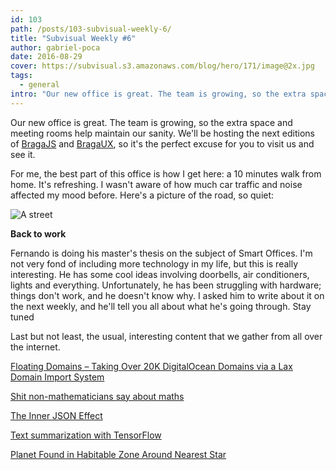 ```yaml
---
id: 103
path: /posts/103-subvisual-weekly-6/
title: "Subvisual Weekly #6"
author: gabriel-poca
date: 2016-08-29
cover: https://subvisual.s3.amazonaws.com/blog/hero/171/image@2x.jpg
tags:
  - general
intro: "Our new office is great. The team is growing, so the extra space and meeting rooms help maintain our sanity. We'll be hosting the next editions of [BragaJS][bragajs] and [BragaUX][bragaux], so it's the perfect excuse for you to visit us and see it."
---
```


Our new office is great. The team is growing, so the extra space and meeting rooms help maintain our sanity. We'll be hosting the next editions of [BragaJS][bragajs] and [BragaUX][bragaux], so it's the perfect excuse for you to visit us and see it.

For me, the best part of this office is how I get here: a 10 minutes walk from home. It's refreshing. I wasn't aware of how much car traffic and noise affected my mood before. Here's a picture of the road, so quiet:

![A street](https://subvisual.s3.amazonaws.com/blog/post_image/166/image-1472462173209.jpg)

**Back to work**

Fernando is doing his master's thesis on the subject of Smart Offices. I'm not very fond of including more technology in my life, but this is really interesting. He has some cool ideas involving doorbells, air conditioners, lights and everything. Unfortunately, he has been struggling with hardware; things don't work, and he doesn't know why. I asked him to write about it on the next weekly, and he'll tell you all about what he's going through. Stay tuned

Last but not least, the usual, interesting content that we gather from all over the internet.

[Floating Domains – Taking Over 20K DigitalOcean Domains via a Lax Domain Import System](https://thehackerblog.com/floating-domains-taking-over-20k-digitalocean-domains-via-a-lax-domain-import-system/index.html)

[Shit non-mathematicians say about maths](https://hackernoon.com/shit-non-mathematicians-say-about-maths-e80d7a3b6805#.l2sndpgs4)

[The Inner JSON Effect](http://thedailywtf.com/articles/the-inner-json-effect)

[Text summarization with TensorFlow](https://research.googleblog.com/2016/08/text-summarization-with-tensorflow.html)

[Planet Found in Habitable Zone Around Nearest Star](https://www.eso.org/public/news/eso1629/)

[bragajs]: https://www.meetup.com/bragajs/events/233609255/
[bragaux]: https://www.meetup.com/bragaux/events/233259516/
